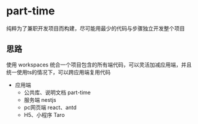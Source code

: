 # part-time

纯粹为了兼职开发项目而构建，尽可能用最少的代码与步骤独立开发整个项目

## 思路

使用 workspaces 统合一个项目包含的所有端代码，可以灵活加减应用端，并且统一使用ts的情况下，可以跨应用端复用代码

- 应用端
	- 公共库、说明文档 part-time
	- 服务端  nestjs
	- pc网页端 react、antd
	- H5、小程序 Taro